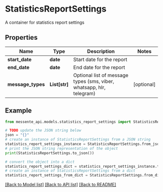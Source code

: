 # StatisticsReportSettings

A container for statistics report settings

## Properties

Name | Type | Description | Notes
------------ | ------------- | ------------- | -------------
**start_date** | **date** | Start date for the report | 
**end_date** | **date** | End date for the report | 
**message_types** | **List[str]** | Optional list of message types (sms, viber, whatsapp, hlr, telegram) | [optional] 

## Example

```python
from messente_api.models.statistics_report_settings import StatisticsReportSettings

# TODO update the JSON string below
json = "{}"
# create an instance of StatisticsReportSettings from a JSON string
statistics_report_settings_instance = StatisticsReportSettings.from_json(json)
# print the JSON string representation of the object
print(StatisticsReportSettings.to_json())

# convert the object into a dict
statistics_report_settings_dict = statistics_report_settings_instance.to_dict()
# create an instance of StatisticsReportSettings from a dict
statistics_report_settings_from_dict = StatisticsReportSettings.from_dict(statistics_report_settings_dict)
```
[[Back to Model list]](../README.md#documentation-for-models) [[Back to API list]](../README.md#documentation-for-api-endpoints) [[Back to README]](../README.md)


